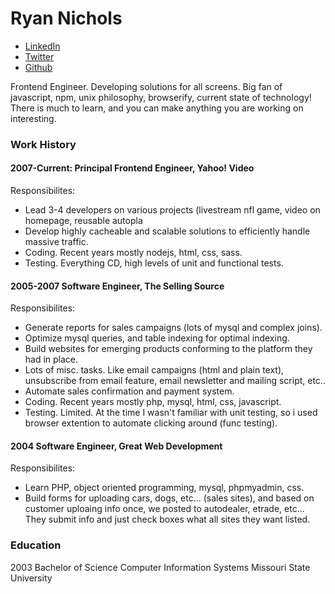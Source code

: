  # Ryan Nichols #
 * [LinkedIn](https://www.linkedin.com/in/ryan-nichols-12815b7)
 * [Twitter](https://www.twitter.com/rynodivino)
 * [Github](https://github.com/rynodivino)

Frontend Engineer.  Developing solutions for all screens.  Big fan of javascript, npm, unix philosophy, browserify, current state of technology!  There is much to learn, and you can make anything you are working on interesting.

 ### Work History ###
#### 2007-Current:  Principal Frontend Engineer, Yahoo! Video ####
Responsibilites:
 * Lead 3-4 developers on various projects (livestream nfl game, video on homepage, reusable autopla
 * Develop highly cacheable and scalable solutions to efficiently handle massive traffic.
 * Coding.  Recent years mostly nodejs, html, css, sass.
 * Testing.  Everything CD, high levels of unit and functional tests.

 #### 2005-2007  Software Engineer, The Selling Source ####
 Responsibilites:
  * Generate reports for sales campaigns (lots of mysql and complex joins).
  * Optimize mysql queries, and table indexing for optimal indexing.
  * Build websites for emerging products conforming to the platform they had in place.
  * Lots of misc. tasks.  Like email campaigns (html and plain text), unsubscribe from email feature, email newsletter and mailing script, etc..
  * Automate sales confirmation and payment system.
  * Coding.  Recent years mostly php, mysql, html, css, javascript.
  * Testing.  Limited.  At the time I wasn't familiar with unit testing, so i used browser extention to automate clicking around (func testing). 


 #### 2004  Software Engineer, Great Web Development ####
 Responsibilites:
  * Learn PHP, object oriented programming, mysql, phpmyadmin, css.
  * Build forms for uploading cars, dogs, etc... (sales sites), and based on customer uploaing info once, we posted to autodealer, etrade, etc...  They submit info and just check boxes what all sites they want listed.

 ### Education ###
2003 Bachelor of Science Computer Information Systems
Missouri State University
